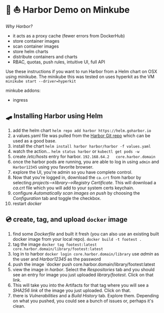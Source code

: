 # 🚢 ⛵ Harbor Demo on Minkube

_Why Harbor?_

* it acts as a proxy cache (fewer errors from DockerHub)
* store container images
* scan container images
* store helm charts
* distribute containers and charts
* RBAC, quotas, push rules, intuitive UI, full API

Use these instructions if you want to run Harbor from a Helm chart on OSX using minikube. The minikube this was tested on uses hyperkit as the VM `minikube start --driver=hyperkit`

minkube addons:

* ingress

## 🛹 Installing Harbor using Helm

1. add the helm chart
    `helm repo add harbor https://helm.goharbor.io`
1. a values.yaml file was pulled from the [Harbor Git repo](https://github.com/goharbor/harbor) which can be used as a good base.
1. install the chart
    `helm install harbor harbor/harbor -f values.yaml`
1. watch the action...
    `helm status harbor`
    or
    `kubectl get pods -w`
1. create */etc/hosts* entry for harbor.
    `192.168.64.2   core.harbor.domain`
1. once the harbor pods are running, you are able to log in using `admin` and `Harbor12345` using you favorite browser.
1. explore the UI, you're admin so you have complete control.
1. Now that you're logged in, download the `ca.crt` from harbor by selecting _projects-->library-->Registry Certificate_. This will download a _ca.crt_ file which you will add to your system certs keychain.
1. configure _Automatically scan images on push_ by choosing the _Configuration_ tab and toggle the checkbox.
1. restart *docker*

## 💿 create, tag, and upload `docker` image

1. find some _Dockerfile_ and built it fresh (you can also use an existing built docker image from your local repo).
    `docker build -t footest .`
1. tag the image
    `docker tag footest:latest core.harbor.domain/library/footest:latest`
1. log in to harbor
    `docker login core.harbor.domain/library`
    use _admin_ as the user and _Harbor12345_ as the password
1. push the image
    `docker push core.harbor.domain/library/footest:latest
1. view the image in _harbor_. Select the _Respositories_ tab and you should see an entry for image you just uploaded *library/footest*. Click on that link.
1. This will take you into the Artifacts for that tag where you will see a *SHA256 link* of the image you just uploaded. Click on that.
1. there is _Vulnerabilities_ and a _Build History_ tab. Explore them. Depending on what you pushed, you could see a bunch of issues or, perhaps it's clean.
